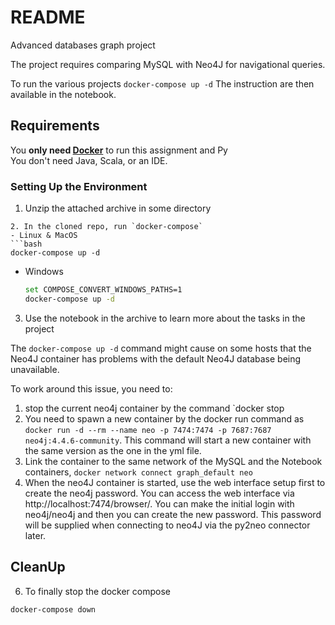# README

Advanced databases graph project



The project requires comparing MySQL with Neo4J for navigational queries.

To run the various projects ```docker-compose up -d```
The instruction are then available in the notebook.


## Requirements

You **only need [Docker](https://www.docker.com/)** to run this assignment and Py </br>
You don't need Java, Scala, or an IDE.

### Setting Up the Environment 

1. Unzip the attached archive in some directory
  ```
2. In the cloned repo, run `docker-compose`
- Linux & MacOS
  ```bash
  docker-compose up -d
  ```
- Windows
  ```bash
  set COMPOSE_CONVERT_WINDOWS_PATHS=1
  docker-compose up -d
  ```
3. Use the notebook in the archive to learn more about the tasks in the project

The `docker-compose up -d` command might cause on some hosts that the Neo4J container has problems with the default Neo4J database being unavailable.

To work around this issue, you need to:

1. stop the current neo4j container by the command `docker stop <neo4j-container name>
2. You need to spawn a new container by the docker run command as `docker run -d --rm --name neo -p 7474:7474 -p 7687:7687 neo4j:4.4.6-community`. This command will start a new container with the same version as the one in the yml file.
3. Link the container to the same network of the MySQL and the Notebook containers, `docker network connect graph_default neo`
4. When the neo4J container is started, use the web interface setup first to create the neo4j password. You can access the web interface via http://localhost:7474/browser/. You can make the initial login with neo4j/neo4j and then you can create the new password. This password will be supplied when connecting to neo4J via the py2neo connector later.

## CleanUp

  
6. To finally stop the docker compose
  ```bash 
  docker-compose down
  ```

